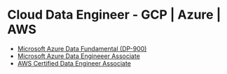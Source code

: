 # Cloud Data Engineer - GCP | Azure | AWS

- [Microsoft Azure Data Fundamental (DP-900)](https://learn.microsoft.com/en-us/credentials/certifications/azure-data-fundamentals/)
- [Microsoft Azure Data Engineeer Associate](https://learn.microsoft.com/en-us/credentials/certifications/azure-data-engineer/)
- [AWS Certified Data Engineer Associate](https://aws.amazon.com/certification/certified-data-engineer-associate/)